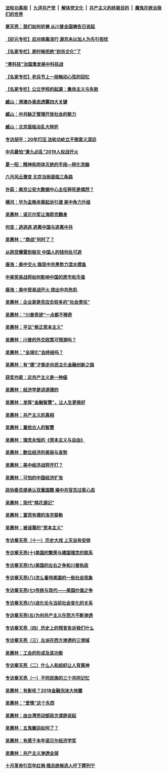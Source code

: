 ####  [法轮功真相](../../../../basic/blob/master/README.md?t=06260231) &nbsp;|&nbsp; [九评共产党](../../../../9ping.md/blob/master/README.md?t=06260231) &nbsp;|&nbsp; [解体党文化](../../../../jtdwh.md/blob/master/README.md?t=06260231)  &nbsp;|&nbsp; [共产主义的终极目的](../../../../gczydzjmd.md/blob/master/README.md?t=06260231) &nbsp;|&nbsp; [魔鬼在统治我们的世界](../../../../mgztzwmdsj.md/blob/master/README.md?t=06260231) 

#### [章天亮：我们如何祈祷 从川普全国祷告日说起](../pages/nsc423/n11944627.md?t=06260231) 

#### [【纪元专栏】应对病毒流行 渥京未以加人为先引担忧](../pages/nsc423/n11875714.md?t=06260231) 

#### [【名家专栏】是时候拒绝“封杀文化”了](../pages/nsc423/n11814093.md?t=06260231) 

#### [“黑科技”治国激发美中科技战](../pages/nsc423/n11638056.md?t=06260231) 

#### [【名家专栏】老兵节上一段触动心弦的回忆](../pages/nsc423/n11646016.md?t=06260231) 

#### [【名家专栏】公立学校的起源：集体主义与失败](../pages/nsc423/n11601833.md?t=06260231) 

#### [臧山：港澳办表态透露四大关键](../pages/nsc423/n11421628.md?t=06260231) 

#### [臧山：中共缺乏管理开放社会的能力](../pages/nsc423/n11407457.md?t=06260231) 

#### [臧山：北京面临治乱大转折](../pages/nsc423/n11406895.md?t=06260231) 

#### [专访胡平：20年打压 法轮功屹立不倒意义深远](../pages/nsc423/n11398800.md?t=06260231) 

#### [中共最怕“逢九必乱”2019人权战开火](../pages/nsc423/n11385248.md?t=06260231) 

#### [夏一阳：精神和肉体灭绝的手段—转化洗脑](../pages/nsc423/n11368250.md?t=06260231) 

#### [六月风云激变 北京当局面临三条路](../pages/nsc423/n11313668.md?t=06260231) 

#### [许茹：南京公安大数据中心主任猝死是偶然？](../pages/nsc423/n11064744.md?t=06260231) 

#### [横河：华为孟晚舟案起诉引渡 美中角力升级](../pages/nsc423/n11027230.md?t=06260231) 

#### [吴惠林：诺贝尔奖让海耶克翻身](../pages/nsc423/n10890049.md?t=06260231) 

#### [何坚：逃逃逃 逃离中国与逃离中共](../pages/nsc423/n10592891.md?t=06260231) 

#### [吴惠林：“商战”何时了？](../pages/nsc423/n10573558.md?t=06260231) 

#### [从网贷爆雷到股灾 中国人的钱何处可逃](../pages/nsc423/n10572800.md?t=06260231) 

#### [唐浩：美中交火 隐现中共黑势力混水摸鱼](../pages/nsc423/n10544040.md?t=06260231) 

#### [中美贸易战将如何影响中国的房市和币值](../pages/nsc423/n10543697.md?t=06260231) 

#### [唐浩：美中贸易战开火 烧出中共危机](../pages/nsc423/n10540126.md?t=06260231) 

#### [吴惠林：企业家是否应负较多的“社会责任”](../pages/nsc423/n10535022.md?t=06260231) 

#### [吴惠林：“川普奇迹”一点都不稀奇](../pages/nsc423/n10512808.md?t=06260231) 

#### [吴惠林：平议“修正资本主义”](../pages/nsc423/n10495724.md?t=06260231) 

#### [吴惠林：川普的外交政策可预测吗？](../pages/nsc423/n10462387.md?t=06260231) 

#### [吴惠林：“全球化”会终结吗？](../pages/nsc423/n10452838.md?t=06260231) 

#### [吴惠林：有“德”才能走向民主化金融创新之路](../pages/nsc423/n10432292.md?t=06260231) 

#### [获奖作家：这共产主义是一种癌](../pages/nsc423/n10431541.md?t=06260231) 

#### [吴惠林：经济学是讲道德的](../pages/nsc423/n10398014.md?t=06260231) 

#### [吴惠林：发挥“金融智慧”，让人生更美好](../pages/nsc423/n10375019.md?t=06260231) 

#### [吴惠林：共产主义的真相](../pages/nsc423/n10351394.md?t=06260231) 

#### [吴惠林：重拾古人的智慧](../pages/nsc423/n10337691.md?t=06260231) 

#### [吴惠林：理念永恒的《资本主义与自由》](../pages/nsc423/n10316274.md?t=06260231) 

#### [吴惠林：数位经济的美丽与哀愁](../pages/nsc423/n10292946.md?t=06260231) 

#### [吴惠林：美中经济战将开打？](../pages/nsc423/n10258825.md?t=06260231) 

#### [吴惠林：可怕的中国经济扩张](../pages/nsc423/n10219147.md?t=06260231) 

#### [政协委员提承认双重国籍 揭中共官员过客心态](../pages/nsc423/n10208809.md?t=06260231) 

#### [吴惠林：现代“桃花源记”](../pages/nsc423/n10185234.md?t=06260231) 

#### [吴惠林：富而有德的洛克斐勒](../pages/nsc423/n10142264.md?t=06260231) 

#### [吴惠林：被诬蔑的“资本主义”](../pages/nsc423/n10124816.md?t=06260231) 

#### [专访章天亮（十一）历史大戏 上天自有安排](../pages/nsc423/n10094905.md?t=06260231) 

#### [专访章天亮(十)美国的繁荣与建国理念的联系](../pages/nsc423/n10094899.md?t=06260231) 

#### [专访章天亮(九)美国的左右之争和川普执政](../pages/nsc423/n10094889.md?t=06260231) 

#### [专访章天亮(八)怎么看待美国的一些社会现象](../pages/nsc423/n10094857.md?t=06260231) 

#### [专访章天亮(七)传统与现代——美国价值之争](../pages/nsc423/n10093140.md?t=06260231) 

#### [专访章天亮(六)进化论与当前社会变化的关系](../pages/nsc423/n10092036.md?t=06260231) 

#### [专访章天亮(五)为何共产主义在西方不断渗透](../pages/nsc423/n10083620.md?t=06260231) 

#### [专访章天亮（四）历史上的预言告诉我们什么](../pages/nsc423/n10083606.md?t=06260231) 

#### [专访章天亮（三）左派在西方渗透的三领域](../pages/nsc423/n10081115.md?t=06260231) 

#### [吴惠林：工会的形成及其功能](../pages/nsc423/n10080633.md?t=06260231) 

#### [专访章天亮（二）什么人和组织让人背离神](../pages/nsc423/n10076637.md?t=06260231) 

#### [专访章天亮（一）不同民族的三个共同记忆](../pages/nsc423/n10074188.md?t=06260231) 

#### [吴惠林：有影呒？2018金融泡沫大地震](../pages/nsc423/n10040534.md?t=06260231) 

#### [吴惠林：“爱情”这个东西](../pages/nsc423/n10019423.md?t=06260231) 

#### [吴惠林：由台湾劳动部政次请辞说起](../pages/nsc423/n9979679.md?t=06260231) 

#### [吴惠林：五鬼搬运如何了？](../pages/nsc423/n9925338.md?t=06260231) 

#### [吴惠林：有感于本年诺贝尔经济学奖](../pages/nsc423/n9871883.md?t=06260231) 

#### [吴惠林：共产主义渗透全球](../pages/nsc423/n9812748.md?t=06260231) 

#### [十月革命引百年红祸 俄总统候选人吁下葬列宁](../pages/nsc423/n9810182.md?t=06260231) 

